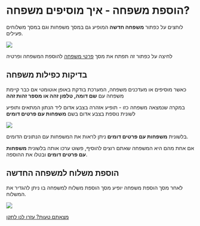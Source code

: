 # הוספת משפחה - איך מוסיפים משפחה?
לוחצים על כפתור **משפחה חדשה** המופיע גם במסך משפחות וגם במסך משלוחים פעילים.

![](./2020-10-07_12h27_17.png)

לחיצה על כפתור זה תפתח את מסך [פרטי משפחה](family-info.html) להוספת המשפחה ופרטיה

## בדיקות כפילות משפחה
כאשר מוסיפים או מעדכנים משפחה, המערכת בודקת באופן אוטומטי אם כבר קיימת משפחה עם **שם דומה, טלפון זהה או מספר זהות זהה**

במקרה שנמצאה משפחה כזו - תופיע אזהרה בצבע אדום ליד הנתון המתאים ותופיע לשונית נוספת בצבע אדום בשם **משפחות עם פרטים דומים**

![](./2020-10-07_12h31_01.png)

בלשונית **משפחות עם פרטים דומים** ניתן לראות את המשפחות עם הנתונים הדומים.

אם אחת מהם היא המשפחה שאתם רוצים להוסיף, פשוט ערכו אותה בלשונית **משפחות עם פרטים דומים** ובטלו את ההוספה.

## הוספת משלוח למשפחה החדשה
לאחר מסך הוספת משפחה יופיע מסך הוספת משלוח למשפחה בו ניתן להגדיר את המשלוח.

![](./2020-10-07_12h33_33.png)

[מצאתם טעות? עזרו לנו לתקן](https://github.com/noam-honig/food-basket-delivery/tree/master/docs/guide/add-family.md)
